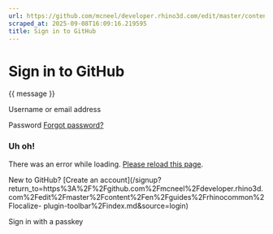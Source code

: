 ```yaml
---
url: https://github.com/mcneel/developer.rhino3d.com/edit/master/content/en/guides/rhinocommon/localize-plugin-toolbar/index.md
scraped_at: 2025-09-08T16:09:16.219595
title: Sign in to GitHub
---
```


# Sign in to GitHub

{{ message }}

Username or email address

Password  [Forgot password?](/password_reset)

###  Uh oh!

There was an error while loading. [Please reload this page]().

New to GitHub? [Create an
account](/signup?return_to=https%3A%2F%2Fgithub.com%2Fmcneel%2Fdeveloper.rhino3d.com%2Fedit%2Fmaster%2Fcontent%2Fen%2Fguides%2Frhinocommon%2Flocalize-
plugin-toolbar%2Findex.md&source=login)

Sign in with a passkey

